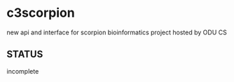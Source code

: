 c3scorpion
==========

new api and interface for scorpion bioinformatics project hosted by ODU CS


STATUS
---
incomplete 
